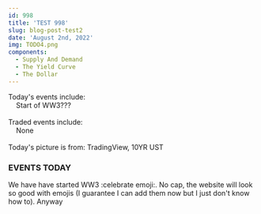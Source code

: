 ```yaml
---
id: 998
title: 'TEST 998'
slug: blog-post-test2
date: 'August 2nd, 2022'
img: TODO4.png
components:
  - Supply And Demand
  - The Yield Curve
  - The Dollar
---
```


Today's events include:<br>
&nbsp;&nbsp;&nbsp;&nbsp;Start of WW3???
<br><br>
Traded events include:<br>
&nbsp;&nbsp;&nbsp;&nbsp;None
<br><br>
Today's picture is from: TradingView, 10YR UST 

<!--more-->

### EVENTS TODAY

We have have started WW3 :celebrate emoji:. No cap, the website will look so good with emojis (I guarantee I can add them now but I just don't know how to). Anyway